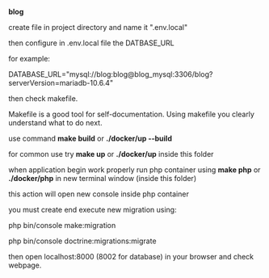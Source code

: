**blog**


create file in project directory and name it ".env.local"

then configure in .env.local file the DATBASE_URL

for example:

DATABASE_URL="mysql://blog:blog@blog_mysql:3306/blog?serverVersion=mariadb-10.6.4"


then check makefile.


Makefile is a good tool for self-documentation. Using makefile you clearly understand what to do next.

use command **make build** or **./docker/up --build**

for common use try **make up** or **./docker/up** inside this folder

when application begin work properly run php container using **make php** or **./docker/php** in new terminal window (inside this folder)

this action will open new console inside php container

you must create end execute new migration using:

php bin/console make:migration

php bin/console doctrine:migrations:migrate

then open localhost:8000 (8002 for database) in your browser and check webpage. 
